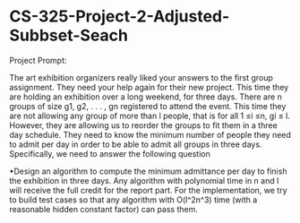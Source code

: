 # CS-325-Project-2-Adjusted-Subbset-Seach

Project Prompt:

The art exhibition organizers really liked your answers to the first group assignment. They
need your help again for their new project. This time they are holding an exhibition over a long
weekend, for three days. There are n groups of size g1, g2, . . . , gn registered to attend the event.
This time they are not allowing any group of more than l people, that is for all 1 ≤i ≤n, gi ≤ l.
However, they are allowing us to reorder the groups to fit them in a three day schedule. They need
to know the minimum number of people they need to admit per day in order to be able to admit
all groups in three days. Specifically, we need to answer the following question

•Design an algorithm to compute the minimum admittance per day to finish the exhibition in
three days. Any algorithm with polynomial time in n and l will receive the full credit for the
report part. For the implementation, we try to build test cases so that any algorithm with
O(l^2n^3) time (with a reasonable hidden constant factor) can pass them.
